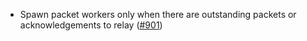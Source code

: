 - Spawn packet workers only when there are outstanding packets or acknowledgements to relay ([#901])

[#901]: https://github.com/informalsystems/ibc-rs/issues/901
